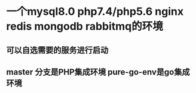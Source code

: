 # 一个mysql8.0 php7.4/php5.6 nginx redis mongodb rabbitmq的环境

## 可以自选需要的服务进行启动
## master 分支是PHP集成环境 pure-go-env是go集成环境
